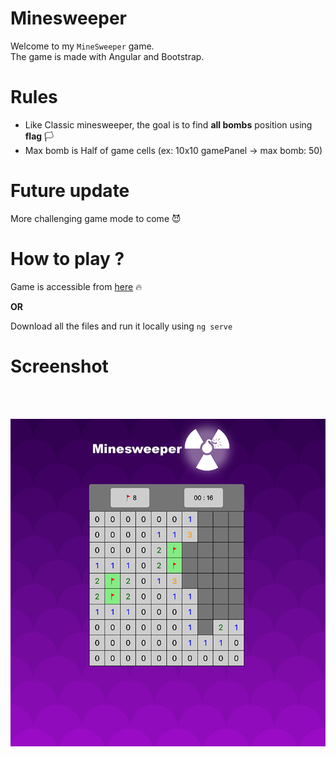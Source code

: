 # Minesweeper

Welcome to my `MineSweeper` game. \
The game is made with Angular and Bootstrap. 

# Rules 

- Like Classic minesweeper, the goal is to find **all bombs** position using  **flag** 🏳️
- Max bomb is Half of game cells (ex: 10x10 gamePanel -> max bomb: 50)

# Future update

More challenging game mode to come 😈
</br>


# How to play ?

Game is accessible from [here](http://chrisdev10.github.io/minesweeper) 🔥

**OR**

Download all the files and run it locally using `ng serve`

# Screenshot

</br>
</br>


![GameScreen](src/assets/capture.png)


